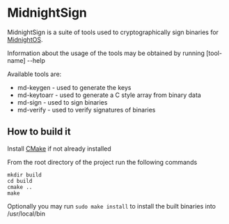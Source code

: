 # MidnightSign

MidnightSign is a suite of tools used to cryptographically sign binaries for [MidnightOS](https://github.com/MidnightMagenta/MidnightOS).

Information about the usage of the tools may be obtained by running [tool-name] --help

Available tools are:

- md-keygen - used to generate the keys
- md-keytoarr - used to generate a C style array from binary data
- md-sign - used to sign binaries
- md-verify - used to verify signatures of binaries

## How to build it

Install [CMake](https://cmake.org/) if not already installed

From the root directory of the project run the following commands

```
mkdir build
cd build
cmake ..
make
```

Optionally you may run `sudo make install` to install the built binaries into /usr/local/bin